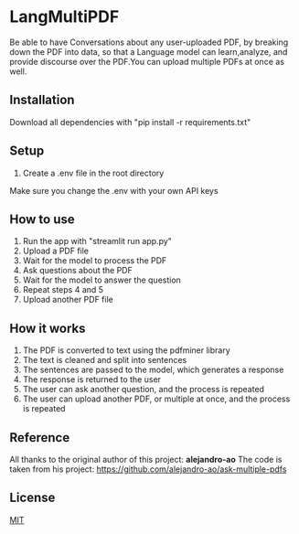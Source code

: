 # LangMultiPDF
Be able to have Conversations about any user-uploaded PDF, by breaking down the PDF into data, so that a Language model can learn,analyze, and provide discourse over the PDF.You can upload multiple PDFs at once as well.

## Installation
Download all dependencies with "pip install -r requirements.txt"

## Setup
1. Create a .env file in the root directory

Make sure you change the .env with your own API keys

## How to use

1. Run the app with "streamlit run app.py"
2. Upload a PDF file
3. Wait for the model to process the PDF
4. Ask questions about the PDF
5. Wait for the model to answer the question
6. Repeat steps 4 and 5
7. Upload another PDF file

## How it works
1. The PDF is converted to text using the pdfminer library
2. The text is cleaned and split into sentences
3. The sentences are passed to the model, which generates a response
4. The response is returned to the user
5. The user can ask another question, and the process is repeated
6. The user can upload another PDF, or multiple at once, and the process is repeated



## Reference
All thanks to the original author of this project: **alejandro-ao**
The code is taken from his project: https://github.com/alejandro-ao/ask-multiple-pdfs

## License
[MIT](https://choosealicense.com/licenses/mit/)

